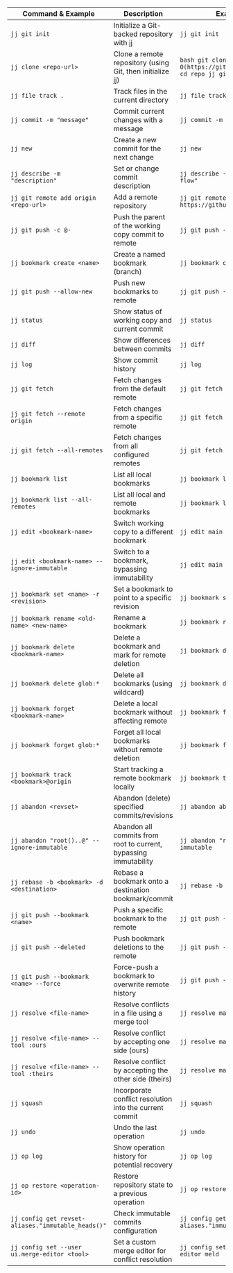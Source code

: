 | Command & Example                                  | Description                                                                  | Example Usage                                                                      |
|----------------------------------------------------|-------------------------------------------------------------------------------|------------------------------------------------------------------------------------|
| `jj git init`                                       | Initialize a Git-backed repository with jj                                      | `jj git init`                                                                       |
| `jj clone <repo-url>`                                | Clone a remote repository (using Git, then initialize jj)                        | ```bash git clone 0(https://github.com/user/repo.git) cd repo jj git init```  |
| `jj file track .`                                    | Track files in the current directory                                           | `jj file track .`                                                                    |
| `jj commit -m "message"`                              | Commit current changes with a message                                            | `jj commit -m "Initial commit"`                                                     |
| `jj new`                                           | Create a new commit for the next change                                        | `jj new`                                                                             |
| `jj describe -m "description"`                         | Set or change commit description                                                 | `jj describe -m "Refactored login flow"`                                           |
| `jj git remote add origin <repo-url>`                   | Add a remote repository                                                        | `jj git remote add origin https://github.com/user/repo.git`                          |
| `jj git push -c @-`                                   | Push the parent of the working copy commit to remote                             | `jj git push -c @-`                                                                    |
| `jj bookmark create <name>`                             | Create a named bookmark (branch)                                                | `jj bookmark create foo`                                                             |
| `jj git push --allow-new`                             | Push new bookmarks to remote                                                   | `jj git push --allow-new`                                                              |
| `jj status`                                        | Show status of working copy and current commit                                 | `jj status`                                                                          |
| `jj diff`                                          | Show differences between commits                                                 | `jj diff`                                                                            |
| `jj log`                                           | Show commit history                                                            | `jj log`                                                                             |
| `jj git fetch`                                      | Fetch changes from the default remote                                            | `jj git fetch`                                                                       |
| `jj git fetch --remote origin`                        | Fetch changes from a specific remote                                             | `jj git fetch --remote origin`                                                         |
| `jj git fetch --all-remotes`                          | Fetch changes from all configured remotes                                        | `jj git fetch --all-remotes`                                                           |
| `jj bookmark list`                                   | List all local bookmarks                                                       | `jj bookmark list`                                                                     |
| `jj bookmark list --all-remotes`                      | List all local and remote bookmarks                                             | `jj bookmark list --all-remotes`                                                        |
| `jj edit <bookmark-name>`                               | Switch working copy to a different bookmark                                     | `jj edit main`                                                                         |
| `jj edit <bookmark-name> --ignore-immutable`           | Switch to a bookmark, bypassing immutability                                  | `jj edit main --ignore-immutable`                                                       |
| `jj bookmark set <name> -r <revision>`                 | Set a bookmark to point to a specific revision                                  | `jj bookmark set foo -r abc123`                                                        |
| `jj bookmark rename <old-name> <new-name>`               | Rename a bookmark                                                              | `jj bookmark rename foo boo`                                                            |
| `jj bookmark delete <bookmark-name>`                     | Delete a bookmark and mark for remote deletion                                  | `jj bookmark delete foo`                                                               |
| `jj bookmark delete glob:*`                             | Delete all bookmarks (using wildcard)                                            | `jj bookmark delete glob:*`                                                            |
| `jj bookmark forget <bookmark-name>`                     | Delete a local bookmark without affecting remote                                | `jj bookmark forget foo`                                                               |
| `jj bookmark forget glob:*`                             | Forget all local bookmarks without remote deletion                               | `jj bookmark forget glob:*`                                                            |
| `jj bookmark track <bookmark>@origin`                  | Start tracking a remote bookmark locally                                        | `jj bookmark track main@origin`                                                         |
| `jj abandon <revset>`                                 | Abandon (delete) specified commits/revisions                                     | `jj abandon abc123`                                                                    |
| `jj abandon "root()..@" --ignore-immutable`                  | Abandon all commits from root to current, bypassing immutability                  | `jj abandon "root()..@" --ignore-immutable`                                                   |
| `jj rebase -b <bookmark> -d <destination>`              | Rebase a bookmark onto a destination bookmark/commit                              | `jj rebase -b foo -d main`                                                              |
| `jj git push --bookmark <name>`                         | Push a specific bookmark to the remote                                          | `jj git push --bookmark foo`                                                            |
| `jj git push --deleted`                               | Push bookmark deletions to the remote                                            | `jj git push --deleted`                                                                  |
| `jj git push --bookmark <name> --force`                   | Force-push a bookmark to overwrite remote history                                 | `jj git push --bookmark foo --force`                                                     |
| `jj resolve <file-name>`                                | Resolve conflicts in a file using a merge tool                                  | `jj resolve main.py`                                                                     |
| `jj resolve <file-name> --tool :ours`                    | Resolve conflict by accepting one side (ours)                                   | `jj resolve main.py --tool :ours`                                                        |
| `jj resolve <file-name> --tool :theirs`                   | Resolve conflict by accepting the other side (theirs)                               | `jj resolve main.py --tool :theirs`                                                       |
| `jj squash`                                        | Incorporate conflict resolution into the current commit                              | `jj squash`                                                                            |
| `jj undo`                                          | Undo the last operation                                                         | `jj undo`                                                                              |
| `jj op log`                                         | Show operation history for potential recovery                                     | `jj op log`                                                                             |
| `jj op restore <operation-id>`                         | Restore repository state to a previous operation                                  | `jj op restore 12345678`                                                                |
| `jj config get revset-aliases."immutable_heads()"`       | Check immutable commits configuration                                               | `jj config get revset-aliases."immutable_heads()"`                                       |
| `jj config set --user ui.merge-editor <tool>`            | Set a custom merge editor for conflict resolution                                | `jj config set --user ui.merge-editor meld`                                               |